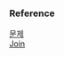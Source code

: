 ### Reference
[문제](https://school.programmers.co.kr/learn/courses/30/lessons/164673)<br>
[Join](https://github.com/gitubanana/SQL_study/blob/main/group_by/%EC%84%B1%EB%B6%84%EC%9C%BC%EB%A1%9C_%EA%B5%AC%EB%B6%84%EC%9C%BC%EB%A1%9C_%EC%95%84%EC%9D%B4%EC%8A%A4%ED%81%AC%EB%A6%BC_%EC%B4%9D%EC%A3%BC%EB%AC%B8%EB%9F%89/README.md#join)<br>
